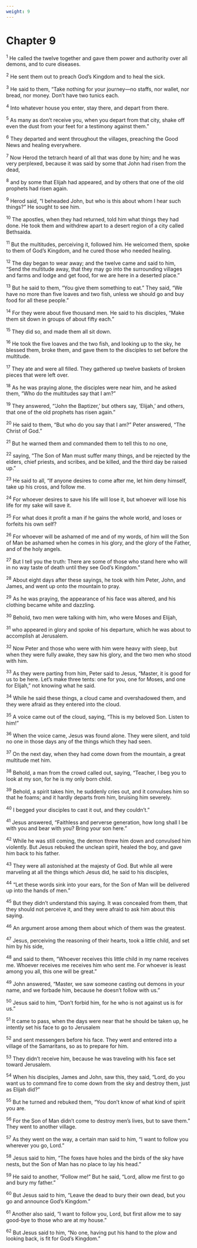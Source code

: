 ```yaml
---
weight: 9
---
```


# Chapter 9

<sup>1</sup> He called the twelve together and gave them power and authority over all demons, and to cure diseases. 

<sup>2</sup> He sent them out to preach God’s Kingdom and to heal the sick. 

<sup>3</sup> He said to them, “Take nothing for your journey—no staffs, nor wallet, nor bread, nor money. Don’t have two tunics each. 

<sup>4</sup> Into whatever house you enter, stay there, and depart from there. 

<sup>5</sup> As many as don’t receive you, when you depart from that city, shake off even the dust from your feet for a testimony against them.” 

<sup>6</sup> They departed and went throughout the villages, preaching the Good News and healing everywhere. 

<sup>7</sup> Now Herod the tetrarch heard of all that was done by him; and he was very perplexed, because it was said by some that John had risen from the dead, 

<sup>8</sup> and by some that Elijah had appeared, and by others that one of the old prophets had risen again. 

<sup>9</sup> Herod said, “I beheaded John, but who is this about whom I hear such things?” He sought to see him. 

<sup>10</sup> The apostles, when they had returned, told him what things they had done. He took them and withdrew apart to a desert region of a city called Bethsaida. 

<sup>11</sup> But the multitudes, perceiving it, followed him. He welcomed them, spoke to them of God’s Kingdom, and he cured those who needed healing. 

<sup>12</sup> The day began to wear away; and the twelve came and said to him, “Send the multitude away, that they may go into the surrounding villages and farms and lodge and get food, for we are here in a deserted place.” 

<sup>13</sup> But he said to them, “You give them something to eat.” They said, “We have no more than five loaves and two fish, unless we should go and buy food for all these people.” 

<sup>14</sup> For they were about five thousand men. He said to his disciples, “Make them sit down in groups of about fifty each.” 

<sup>15</sup> They did so, and made them all sit down. 

<sup>16</sup> He took the five loaves and the two fish, and looking up to the sky, he blessed them, broke them, and gave them to the disciples to set before the multitude. 

<sup>17</sup> They ate and were all filled. They gathered up twelve baskets of broken pieces that were left over. 

<sup>18</sup> As he was praying alone, the disciples were near him, and he asked them, “Who do the multitudes say that I am?” 

<sup>19</sup> They answered, “‘John the Baptizer,’ but others say, ‘Elijah,’ and others, that one of the old prophets has risen again.” 

<sup>20</sup> He said to them, “But who do you say that I am?” Peter answered, “The Christ of God.” 

<sup>21</sup> But he warned them and commanded them to tell this to no one, 

<sup>22</sup> saying, “The Son of Man must suffer many things, and be rejected by the elders, chief priests, and scribes, and be killed, and the third day be raised up.” 

<sup>23</sup> He said to all, “If anyone desires to come after me, let him deny himself, take up his cross, and follow me. 

<sup>24</sup> For whoever desires to save his life will lose it, but whoever will lose his life for my sake will save it. 

<sup>25</sup> For what does it profit a man if he gains the whole world, and loses or forfeits his own self? 

<sup>26</sup> For whoever will be ashamed of me and of my words, of him will the Son of Man be ashamed when he comes in his glory, and the glory of the Father, and of the holy angels. 

<sup>27</sup> But I tell you the truth: There are some of those who stand here who will in no way taste of death until they see God’s Kingdom.” 

<sup>28</sup> About eight days after these sayings, he took with him Peter, John, and James, and went up onto the mountain to pray. 

<sup>29</sup> As he was praying, the appearance of his face was altered, and his clothing became white and dazzling. 

<sup>30</sup> Behold, two men were talking with him, who were Moses and Elijah, 

<sup>31</sup> who appeared in glory and spoke of his departure, which he was about to accomplish at Jerusalem. 

<sup>32</sup> Now Peter and those who were with him were heavy with sleep, but when they were fully awake, they saw his glory, and the two men who stood with him. 

<sup>33</sup> As they were parting from him, Peter said to Jesus, “Master, it is good for us to be here. Let’s make three tents: one for you, one for Moses, and one for Elijah,” not knowing what he said. 

<sup>34</sup> While he said these things, a cloud came and overshadowed them, and they were afraid as they entered into the cloud. 

<sup>35</sup> A voice came out of the cloud, saying, “This is my beloved Son. Listen to him!” 

<sup>36</sup> When the voice came, Jesus was found alone. They were silent, and told no one in those days any of the things which they had seen. 

<sup>37</sup> On the next day, when they had come down from the mountain, a great multitude met him. 

<sup>38</sup> Behold, a man from the crowd called out, saying, “Teacher, I beg you to look at my son, for he is my only born child. 

<sup>39</sup> Behold, a spirit takes him, he suddenly cries out, and it convulses him so that he foams; and it hardly departs from him, bruising him severely. 

<sup>40</sup> I begged your disciples to cast it out, and they couldn’t.” 

<sup>41</sup> Jesus answered, “Faithless and perverse generation, how long shall I be with you and bear with you? Bring your son here.” 

<sup>42</sup> While he was still coming, the demon threw him down and convulsed him violently. But Jesus rebuked the unclean spirit, healed the boy, and gave him back to his father. 

<sup>43</sup> They were all astonished at the majesty of God. But while all were marveling at all the things which Jesus did, he said to his disciples, 

<sup>44</sup> “Let these words sink into your ears, for the Son of Man will be delivered up into the hands of men.” 

<sup>45</sup> But they didn’t understand this saying. It was concealed from them, that they should not perceive it, and they were afraid to ask him about this saying. 

<sup>46</sup> An argument arose among them about which of them was the greatest. 

<sup>47</sup> Jesus, perceiving the reasoning of their hearts, took a little child, and set him by his side, 

<sup>48</sup> and said to them, “Whoever receives this little child in my name receives me. Whoever receives me receives him who sent me. For whoever is least among you all, this one will be great.” 

<sup>49</sup> John answered, “Master, we saw someone casting out demons in your name, and we forbade him, because he doesn’t follow with us.” 

<sup>50</sup> Jesus said to him, “Don’t forbid him, for he who is not against us is for us.” 

<sup>51</sup> It came to pass, when the days were near that he should be taken up, he intently set his face to go to Jerusalem 

<sup>52</sup> and sent messengers before his face. They went and entered into a village of the Samaritans, so as to prepare for him. 

<sup>53</sup> They didn’t receive him, because he was traveling with his face set toward Jerusalem. 

<sup>54</sup> When his disciples, James and John, saw this, they said, “Lord, do you want us to command fire to come down from the sky and destroy them, just as Elijah did?” 

<sup>55</sup> But he turned and rebuked them, “You don’t know of what kind of spirit you are. 

<sup>56</sup> For the Son of Man didn’t come to destroy men’s lives, but to save them.” They went to another village. 

<sup>57</sup> As they went on the way, a certain man said to him, “I want to follow you wherever you go, Lord.” 

<sup>58</sup> Jesus said to him, “The foxes have holes and the birds of the sky have nests, but the Son of Man has no place to lay his head.” 

<sup>59</sup> He said to another, “Follow me!” But he said, “Lord, allow me first to go and bury my father.” 

<sup>60</sup> But Jesus said to him, “Leave the dead to bury their own dead, but you go and announce God’s Kingdom.” 

<sup>61</sup> Another also said, “I want to follow you, Lord, but first allow me to say good-bye to those who are at my house.” 

<sup>62</sup> But Jesus said to him, “No one, having put his hand to the plow and looking back, is fit for God’s Kingdom.” 


